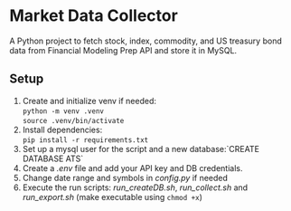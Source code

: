 # Market Data Collector

A Python project to fetch stock, index, commodity, and US treasury bond data from Financial Modeling Prep API and store it in MySQL.

## Setup
1. Create and initialize venv if needed:\
`python -m venv .venv`\
`source .venv/bin/activate`   
2. Install dependencies:\
`pip install -r requirements.txt`
3. Set up a mysql user for the script and a new database:\`CREATE DATABASE ATS`
4. Create a *.env* file and add your API key and DB credentials.
5. Change date range and symbols in *config.py* if needed
6. Execute the run scripts: *run_createDB.sh*, *run_collect.sh* and *run_export.sh* (make executable using `chmod +x`)